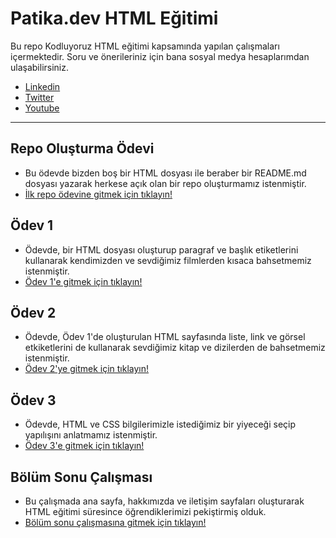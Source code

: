 # **Patika.dev HTML Eğitimi**
Bu repo Kodluyoruz HTML eğitimi kapsamında yapılan çalışmaları içermektedir. Soru ve önerileriniz için bana sosyal medya hesaplarımdan ulaşabilirsiniz.

- [Linkedin](https://www.linkedin.com/in/kadirboylu/) 
- [Twitter](https://twitter.com/kadirboylu_) 
- [Youtube](https://www.youtube.com/channel/UCqKest-nnHQC7-shMEhDjQA)

---

## **Repo Oluşturma Ödevi**

- Bu ödevde bizden boş bir HTML dosyası ile beraber bir README.md dosyası yazarak herkese açık olan bir repo oluşturmamız istenmiştir.
- [İlk repo ödevine gitmek için tıklayın!](https://github.com/kadirboylu/patika.dev-html-egitimi/tree/main/ilk-repo-odevi)

## **Ödev 1**

- Ödevde, bir HTML dosyası oluşturup paragraf ve başlık etiketlerini kullanarak kendimizden ve sevdiğimiz filmlerden kısaca bahsetmemiz istenmiştir.
- [Ödev 1'e gitmek için tıklayın!](https://github.com/kadirboylu/patika.dev-html-egitimi/tree/main/html-odev-1)

## **Ödev 2**

- Ödevde, Ödev 1'de oluşturulan HTML sayfasında liste, link ve görsel etkiketlerini de kullanarak sevdiğimiz kitap ve dizilerden de bahsetmemiz istenmiştir.
- [Ödev 2'ye gitmek için tıklayın!](https://github.com/kadirboylu/patika.dev-html-egitimi/tree/main/html-odev-2)

## **Ödev 3**

- Ödevde, HTML ve CSS bilgilerimizle istediğimiz bir yiyeceği seçip yapılışını anlatmamız istenmiştir.
- [Ödev 3'e gitmek için tıklayın!](https://github.com/kadirboylu/patika-dev-html-egitimi/tree/main/html-odev-3)

## **Bölüm Sonu Çalışması**

- Bu çalışmada ana sayfa, hakkımızda ve iletişim sayfaları oluşturarak HTML eğitimi süresince öğrendiklerimizi pekiştirmiş olduk. 
- [Bölüm sonu çalışmasına gitmek için tıklayın!](https://github.com/kadirboylu/patika.dev-html-egitimi/tree/main/html-bolum-sonu-calismasi)